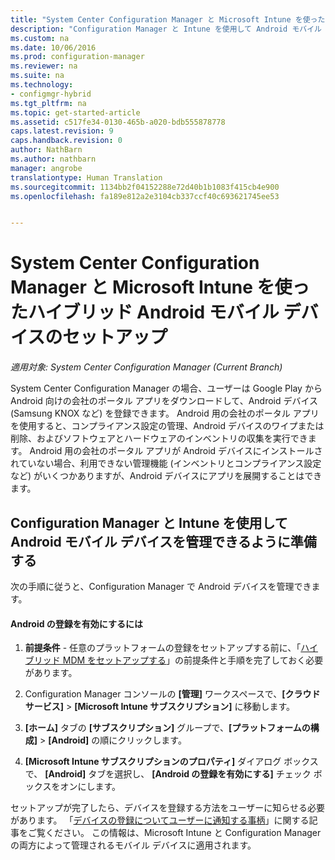 ```yaml
---
title: "System Center Configuration Manager と Microsoft Intune を使ったハイブリッド Android モバイル デバイスのセットアップ"
description: "Configuration Manager と Intune を使用して Android モバイル デバイスを管理できるように準備します。"
ms.custom: na
ms.date: 10/06/2016
ms.prod: configuration-manager
ms.reviewer: na
ms.suite: na
ms.technology:
- configmgr-hybrid
ms.tgt_pltfrm: na
ms.topic: get-started-article
ms.assetid: c517fe34-0130-465b-a020-bdb555878778
caps.latest.revision: 9
caps.handback.revision: 0
author: NathBarn
ms.author: nathbarn
manager: angrobe
translationtype: Human Translation
ms.sourcegitcommit: 1134bb2f04152288e72d40b1b1083f415cb4e900
ms.openlocfilehash: fa189e812a2e3104cb337ccf40c693621745ee53


---
```

# <a name="set-up-android-hybrid-device-management-with-system-center-configuration-manager-and-microsoft-intune"></a>System Center Configuration Manager と Microsoft Intune を使ったハイブリッド Android モバイル デバイスのセットアップ

*適用対象: System Center Configuration Manager (Current Branch)*

System Center Configuration Manager の場合、ユーザーは Google Play から Android 向けの会社のポータル アプリをダウンロードして、Android デバイス (Samsung KNOX など) を登録できます。 Android 用の会社のポータル アプリを使用すると、コンプライアンス設定の管理、Android デバイスのワイプまたは削除、およびソフトウェアとハードウェアのインベントリの収集を実行できます。 Android 用の会社のポータル アプリが Android デバイスにインストールされていない場合、利用できない管理機能 (インベントリとコンプライアンス設定など) がいくつかありますが、Android デバイスにアプリを展開することはできます。  

## <a name="prepare-to-manage-android-mobile-devices-with-configuration-manager-and-intune"></a>Configuration Manager と Intune を使用して Android モバイル デバイスを管理できるように準備する  
 次の手順に従うと、Configuration Manager で Android デバイスを管理できます。  

#### <a name="to-enable-android-enrollment"></a>Android の登録を有効にするには  

1.  **前提条件** - 任意のプラットフォームの登録をセットアップする前に、「[ハイブリッド MDM をセットアップする](setup-hybrid-mdm.md)」の前提条件と手順を完了しておく必要があります。  

2.  Configuration Manager コンソールの **[管理]** ワークスペースで、**[クラウド サービス]**  >  **[Microsoft Intune サブスクリプション]** に移動します。  

3.  **[ホーム]** タブの **[サブスクリプション]** グループで、**[プラットフォームの構成]**  >  **[Android]** の順にクリックします。  

4.  **[Microsoft Intune サブスクリプションのプロパティ]** ダイアログ ボックスで、 **[Android]** タブを選択し、 **[Android の登録を有効にする]** チェック ボックスをオンにします。  

 セットアップが完了したら、デバイスを登録する方法をユーザーに知らせる必要があります。 「[デバイスの登録についてユーザーに通知する事柄](https://docs.microsoft.com/intune/deploy-use/what-to-tell-your-end-users-about-using-microsoft-intune)」に関する記事をご覧ください。 この情報は、Microsoft Intune と Configuration Manager の両方によって管理されるモバイル デバイスに適用されます。



<!--HONumber=Nov16_HO1-->


